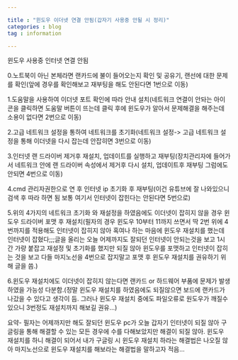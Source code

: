 ```yaml
---

title : "윈도우 이더넷 연결 안됨(갑자기 사용중 안될 시 정리)"
categories : blog
tag : information

---
```


윈도우 사용중 인터넷 연결 안됨

0.노트북이 아닌 본체라면 랜카드에 불이 들어오는지 확인 및 공유기, 랜선에 대한 문제를 확인(앞에 경우를 확인해보고 재부팅을 해도 안된다면 1번으로 이동)

1.도움말을 사용하여 이더넷 포트 확인에 따라 안내 설치(네트워크 연결이 안돠는 아이콘을 클릭하면 도움말 버튼이 뜨는데 클릭 후에 윈도우가 알아서 문제해결을 해주는데 소용이 없다면 2번으로 이동)

2.고급 네트워크 설정을 통하여 네트워크를 초기화(네트워크 설정-> 고급 네트워크 설정을 통해 이더넷을 다시 잡는데 안잡히면 3번으로 이동)

3.인터넷 랜 드라이버 제거후 재설치, 업데이트를 실행하고 재부팅(장치관리자에 들어가서 네트워크 안에 랜 드라이버 속성에서 제거후 다시 설치, 업데이트후 재부팅 그럼에도 안되면 4번으로 이동)

4.cmd 관리자권한으로 연 후 인터넷 ip 초기화 후 재부팅(이건 유튜브에 잘 나와있으니 검색 후 따라 하면 됨 보통 여기서 인터넷이 잡힌다는 안된다면 5번으로)

5.위의 4가지의 네트워크 초기화 와 재설정을 하였음에도 이더넷이 잡히지 않을 경우 윈도우 드라이버 포맷 후 재설치(필자의 경우 윈도우 10부터 11까지 쓰면서 딱 2번 위에 4번까지를 적용해도 인터넷이 잡히지 않아 혹여나 하는 마음에 윈도우 재설치를 했는데 인터넷이 잡혔다;;;글을 올리는 오늘 어제까지도 잘되던 인터넷이 안되는것을 보고 1시간 가량 붙잡고 재설정 및 초기화를 했지만 되질 않아 윈도우를 포맷하고 인터넷이 잡히는 것을 보고 다들 마지노선을 4번으로 잡지말고 포맷 후 윈도우 재설치를 권유하기 위해 글을 씀.)

6.윈도우 재설치에도 이더넷이 잡히지 않는다면 랜카드 or 하드웨어 부품에 문제가 발생하였을 가능성 다분함.(정말 윈도우 재설치를 하였음에도 되질않으면 보드에 랜카드가 나갔을 수 있다고 생각이 듬. 그러나 윈도우 재설치 중에도 파일오류로 원도우가 깨질수 있으니 3번정도 재설치까지 해보길 권유...)  





요약- 필자는 어제까지만 해도 잘되던 윈도우 pc가 오늘 갑자기 인터넷이 되질 않아 구글링을 통해 해결할 수 있는 모든 경우에 수를 다해보았지만 해결이 되질 않아. 윈도우 재설치를 하니 해결이 되어서 내가 구글링 시 윈도우 재설치 하라는 해결법은 나오질 않아 마지노선으로 윈도우 재설치를 해보라는 해결법을 말하고자 적음... 



